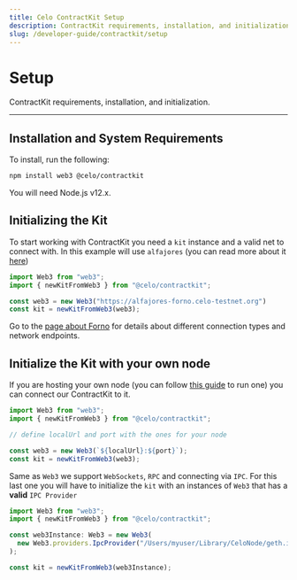 ```yaml
---
title: Celo ContractKit Setup
description: ContractKit requirements, installation, and initialization.
slug: /developer-guide/contractkit/setup
---
```


# Setup

ContractKit requirements, installation, and initialization.

___

## Installation and System Requirements

To install, run the following:

```bash npm2yarn 
npm install web3 @celo/contractkit
```

You will need Node.js v12.x.

## Initializing the Kit

To start working with ContractKit you need a `kit` instance and a valid net to connect with. In this example will use `alfajores` (you can read more about it [here](../../getting-started/alfajores-testnet))

```ts
import Web3 from "web3";
import { newKitFromWeb3 } from "@celo/contractkit";

const web3 = new Web3("https://alfajores-forno.celo-testnet.org")
const kit = newKitFromWeb3(web3);
```

Go to the [page about Forno](/developer-guide/forno) for details about different connection types and network endpoints.

## Initialize the Kit with your own node

If you are hosting your own node (you can follow [this guide](/getting-started/mainnet/running-a-full-node-in-mainnet) to run one) you can connect our ContractKit to it.

```js
import Web3 from "web3";
import { newKitFromWeb3 } from "@celo/contractkit";

// define localUrl and port with the ones for your node

const web3 = new Web3(`${localUrl}:${port}`);
const kit = newKitFromWeb3(web3);
```

Same as `Web3` we support `WebSockets`, `RPC` and connecting via `IPC`.
For this last one you will have to initialize the `kit` with an instances of `Web3` that has a **valid** `IPC Provider`

```ts
import Web3 from "web3";
import { newKitFromWeb3 } from "@celo/contractkit";

const web3Instance: Web3 = new Web3(
  new Web3.providers.IpcProvider("/Users/myuser/Library/CeloNode/geth.ipc", net)
);

const kit = newKitFromWeb3(web3Instance);
```

